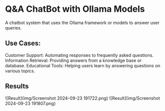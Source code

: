 # Q&A ChatBot with Ollama Models

A chatbot system that uses the Ollama framework or models to answer user queries.

## Use Cases:

Customer Support: Automating responses to frequently asked questions.
Information Retrieval: Providing answers from a knowledge base or database.
Educational Tools: Helping users learn by answering questions on various topics.

## Results

![Result](img/Screenshot 2024-09-23 191722.png)
![Result](img/Screenshot 2024-09-23 191807.png)
